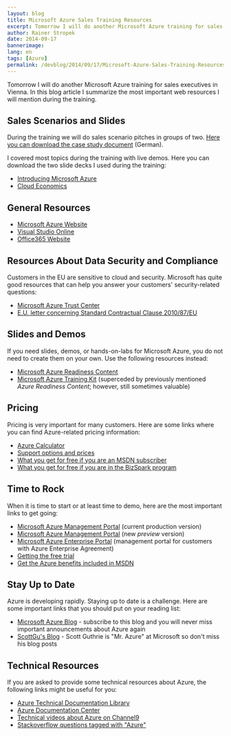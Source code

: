 ```yaml
---
layout: blog
title: Microsoft Azure Sales Training Resources
excerpt: Tomorrow I will do another Microsoft Azure training for sales executives in Vienna. In this blog article I summarize the most important web resources I mention during the training.
author: Rainer Stropek
date: 2014-09-17
bannerimage: 
lang: en
tags: [Azure]
permalink: /devblog/2014/09/17/Microsoft-Azure-Sales-Training-Resources
---
```


<p>Tomorrow I will do another Microsoft Azure training for sales executives in Vienna. In this blog article I summarize the most important web resources I will mention during the training.</p><h2>Sales Scenarios and Slides</h2><p>During the training we will do sales scenario pitches in groups of two. <a href="{{site.baseurl}}/content/images/blog/2014/09/Azure Sales Scenario Training.pdf" target="_blank">Here you can download the case study document</a> (German).</p><p>I covered most topics during the training with live demos. Here you can download the two slide decks I used during the training:</p><ul>
  <li>
    <a href="{{site.baseurl}}/content/images/blog/2014/09/Introduction.pdf" target="_blank">Introducing Microsoft Azure</a>
  </li>
  <li>
    <a href="{{site.baseurl}}/content/images/blog/2014/09/Cloud Economics.pdf" target="_blank">Cloud Economics</a>
  </li>
</ul><h2>General Resources</h2><ul>
  <li>
    <a href="http://azure.microsoft.com" target="_blank">Microsoft Azure Website</a>
  </li>
  <li>
    <a href="http://www.visualstudio.com/" target="_blank">Visual Studio Online</a>
  </li>
  <li>
    <a href="http://office.microsoft.com/" target="_blank">Office365 Website</a>
  </li>
</ul><h2>Resources About Data Security and Compliance</h2><p>Customers in the EU are sensitive to cloud and security. Microsoft has quite good resources that can help you answer your customers' security-related questions:</p><ul>
  <li>
    <a href="http://azure.microsoft.com/en-us/support/trust-center/" target="_blank">Microsoft Azure Trust Center</a>
  </li>
  <li>
    <a href="http://ec.europa.eu/justice/data-protection/article-29/documentation/other-document/files/2014/20140402_microsoft.pdf" target="_blank">E.U. letter concerning Standard Contractual Clause 2010/87/EU</a>
  </li>
</ul><h2>Slides and Demos</h2><p>If you need slides, demos, or hands-on-labs for Microsoft Azure, you do not need to create them on your own. Use the following resources instead:</p><ul>
  <li>
    <a href="http://www.microsoft.com/en-us/download/details.aspx?id=8396" target="_blank">Microsoft Azure Readiness Content</a>
  </li>
  <li>
    <a href="https://github.com/Azure-Readiness/MicrosoftAzureTrainingKit" target="_blank">Microsoft Azure Training Kit</a> (superceded by previously mentioned <em>Azure Readiness Content</em>; however, still sometimes valuable)</li>
</ul><h2>Pricing</h2><p>Pricing is very important for many customers. Here are some links where you can find Azure-related pricing information:</p><ul>
  <li>
    <a href="http://azure.microsoft.com/en-us/pricing/calculator/" target="_blank">Azure Calculator</a>
  </li>
  <li>
    <a href="http://azure.microsoft.com/en-us/pricing/member-offers/msdn-benefits-details/" target="_blank"></a>
    <a href="http://azure.microsoft.com/en-us/support/plans/" target="_blank">Support options and prices</a>
  </li>
  <li>
    <a href="http://azure.microsoft.com/en-us/support/plans/" target="_blank"></a>
    <a href="http://azure.microsoft.com/en-us/pricing/member-offers/msdn-benefits-details/">What you get for free if you are an MSDN subscriber</a>
  </li>
  <li>
    <a href="http://azure.microsoft.com/en-us/offers/ms-azr-0064p/" target="_blank">What you get for free if you are in the BizSpark program</a>
  </li>
</ul><h2>Time to Rock</h2><p>When it is time to start or at least time to demo, here are the most important links to get going:</p><ul>
  <li>
    <a href="https://manage.windowsazure.com" target="_blank">Microsoft Azure Management Portal</a> (current production version)</li>
  <li>
    <a href="https://portal.azure.com" target="_blank">Microsoft Azure Management Portal</a> (new <em>preview</em> version)</li>
  <li>
    <a href="https://ea.windowsazure.com" target="_blank">Microsoft Azure Enterprise Portal</a> (management portal for customers with Azure Enterprise Agreement)</li>
  <li>
    <a href="http://azure.microsoft.com/en-us/pricing/free-trial/" target="_blank">Getting the free trial</a>
  </li>
  <li>
    <a href="http://azure.microsoft.com/en-us/pricing/member-offers/msdn-benefits/" target="_blank">Get the Azure benefits included in MSDN</a>
  </li>
</ul><h2>Stay Up to Date</h2><p>Azure is developing rapidly. Staying up to date is a challenge. Here are some important links that you should put on your reading list:</p><ul>
  <li>
    <a href="http://azure.microsoft.com/blog/" target="_blank">Microsoft Azure Blog</a> - subscribe to this blog and you will never miss important announcements about Azure again</li>
  <li>
    <a href="http://weblogs.asp.net/scottgu" target="_blank">ScottGu's Blog</a> - Scott Guthrie is "Mr. Azure" at Microsoft so don't miss his blog posts</li>
</ul><h2>Technical Resources</h2><p>If you are asked to provide some technical resources about Azure, the following links might be useful for you:</p><ul>
  <li>
    <a href="http://msdn.microsoft.com/en-us/library/azure/ux/develop/dn578280.aspx" target="_blank">Azure Technical Documentation Library</a>
  </li>
  <li>
    <a href="http://azure.microsoft.com/en-us/documentation/" target="_blank">Azure Documentation Center</a>
  </li>
  <li>
    <a href="https://channel9.msdn.com/Search?term=Azure" target="_blank">Technical videos about Azure on Channel9</a>
  </li>
  <li>
    <a href="http://stackoverflow.com/questions/tagged/azure" target="_blank">Stackoverflow questions tagged with "Azure"</a>
  </li>
</ul>